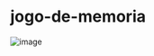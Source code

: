 # jogo-de-memoria
![image](https://github.com/AlanDeSouza21/jogo-de-memoria/assets/91574756/bff4983f-c8a9-4e3e-b1af-74868a9f3937)
